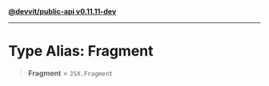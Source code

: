 [**@devvit/public-api v0.11.11-dev**](../../../../README.md)

---

# Type Alias: Fragment

> **Fragment** = `JSX.Fragment`

